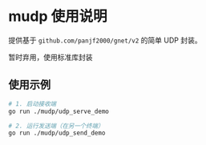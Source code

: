 # mudp 使用说明

提供基于 `github.com/panjf2000/gnet/v2` 的简单 UDP 封装。

暂时弃用，使用标准库封装

## 使用示例

```bash
# 1. 启动接收端
go run ./mudp/udp_serve_demo

# 2. 运行发送端（在另一个终端）
go run ./mudp/udp_send_demo

```

